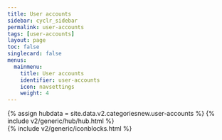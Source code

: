 ```yaml
---
title: User accounts
sidebar: cyclr_sidebar
permalink: user-accounts
tags: [user-accounts]
layout: page
toc: false
singlecard: false
menus:
  mainmenu:
    title: User accounts
    identifier: user-accounts
    icon: navsettings
    weight: 4
---
```

{% assign hubdata = site.data.v2.categoriesnew.user-accounts %}
{% include v2/generic/hub/hub.html %}	
{% include v2/generic/iconblocks.html %}	